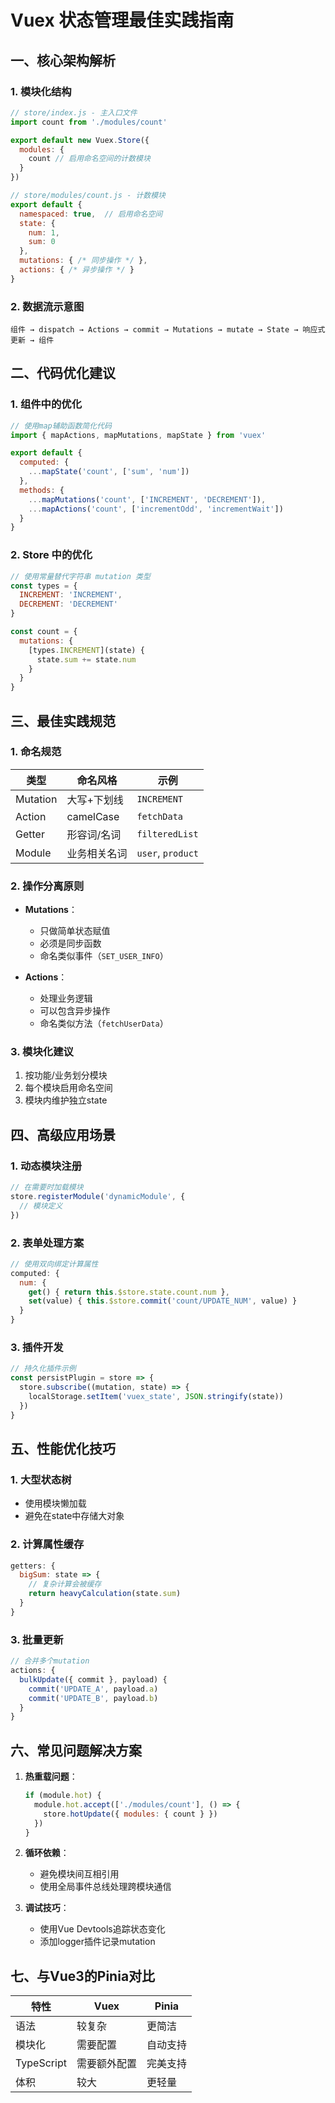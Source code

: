 # Vuex 状态管理最佳实践指南

## 一、核心架构解析

### 1. 模块化结构
```javascript
// store/index.js - 主入口文件
import count from './modules/count'

export default new Vuex.Store({
  modules: { 
    count // 启用命名空间的计数模块
  }
})

// store/modules/count.js - 计数模块
export default {
  namespaced: true,  // 启用命名空间
  state: { 
    num: 1, 
    sum: 0 
  },
  mutations: { /* 同步操作 */ },
  actions: { /* 异步操作 */ }
}
```

### 2. 数据流示意图
```
组件 → dispatch → Actions → commit → Mutations → mutate → State → 响应式更新 → 组件
```

## 二、代码优化建议

### 1. 组件中的优化
```javascript
// 使用map辅助函数简化代码
import { mapActions, mapMutations, mapState } from 'vuex'

export default {
  computed: {
    ...mapState('count', ['sum', 'num'])
  },
  methods: {
    ...mapMutations('count', ['INCREMENT', 'DECREMENT']),
    ...mapActions('count', ['incrementOdd', 'incrementWait'])
  }
}
```

### 2. Store 中的优化
```javascript
// 使用常量替代字符串 mutation 类型
const types = {
  INCREMENT: 'INCREMENT',
  DECREMENT: 'DECREMENT'
}

const count = {
  mutations: {
    [types.INCREMENT](state) {
      state.sum += state.num
    }
  }
}
```

## 三、最佳实践规范

### 1. 命名规范
| 类型     | 命名风格     | 示例              |
| -------- | ------------ | ----------------- |
| Mutation | 大写+下划线  | `INCREMENT`       |
| Action   | camelCase    | `fetchData`       |
| Getter   | 形容词/名词  | `filteredList`    |
| Module   | 业务相关名词 | `user`, `product` |

### 2. 操作分离原则
- **Mutations**：
  - 只做简单状态赋值
  - 必须是同步函数
  - 命名类似事件（`SET_USER_INFO`）

- **Actions**：
  - 处理业务逻辑
  - 可以包含异步操作
  - 命名类似方法（`fetchUserData`）

### 3. 模块化建议
1. 按功能/业务划分模块
2. 每个模块启用命名空间
3. 模块内维护独立state

## 四、高级应用场景

### 1. 动态模块注册
```javascript
// 在需要时加载模块
store.registerModule('dynamicModule', {
  // 模块定义
})
```

### 2. 表单处理方案
```javascript
// 使用双向绑定计算属性
computed: {
  num: {
    get() { return this.$store.state.count.num },
    set(value) { this.$store.commit('count/UPDATE_NUM', value) }
  }
}
```

### 3. 插件开发
```javascript
// 持久化插件示例
const persistPlugin = store => {
  store.subscribe((mutation, state) => {
    localStorage.setItem('vuex_state', JSON.stringify(state))
  })
}
```

## 五、性能优化技巧

### 1. 大型状态树
- 使用模块懒加载
- 避免在state中存储大对象

### 2. 计算属性缓存
```javascript
getters: {
  bigSum: state => {
    // 复杂计算会被缓存
    return heavyCalculation(state.sum)
  }
}
```

### 3. 批量更新
```javascript
// 合并多个mutation
actions: {
  bulkUpdate({ commit }, payload) {
    commit('UPDATE_A', payload.a)
    commit('UPDATE_B', payload.b)
  }
}
```

## 六、常见问题解决方案

1. **热重载问题**：
   ```javascript
   if (module.hot) {
     module.hot.accept(['./modules/count'], () => {
       store.hotUpdate({ modules: { count } })
     })
   }
   ```

2. **循环依赖**：
   - 避免模块间互相引用
   - 使用全局事件总线处理跨模块通信

3. **调试技巧**：
   - 使用Vue Devtools追踪状态变化
   - 添加logger插件记录mutation

## 七、与Vue3的Pinia对比

| 特性       | Vuex         | Pinia    |
| ---------- | ------------ | -------- |
| 语法       | 较复杂       | 更简洁   |
| 模块化     | 需要配置     | 自动支持 |
| TypeScript | 需要额外配置 | 完美支持 |
| 体积       | 较大         | 更轻量   |

